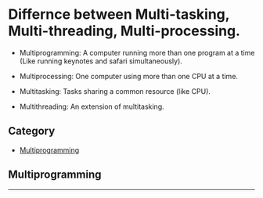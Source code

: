 # Differnce between Multi-tasking, Multi-threading, Multi-processing.

* Multiprogramming: A computer running more than one program at a time (Like running keynotes and safari simultaneously).

* Multiprocessing: One computer using more than one CPU at a time.

* Multitasking: Tasks sharing a common resource (like CPU).

* Multithreading: An extension of multitasking.

## Category
* [Multiprogramming](#Multiprogramming)

## Multiprogramming
---
